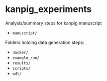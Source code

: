 # kanpig_experiments

Analysis/summary steps for kanpig manuscript
* `manuscript/`

Folders holding data generation steps:
* `docker/`
* `example_run/`
* `results/`
* `scripts/`
* `wdl/`
